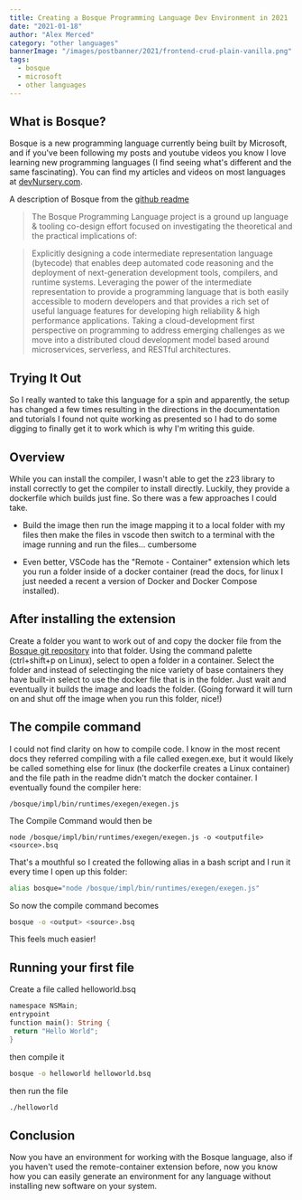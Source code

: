 ```yaml
---
title: Creating a Bosque Programming Language Dev Environment in 2021
date: "2021-01-18"
author: "Alex Merced"
category: "other languages"
bannerImage: "/images/postbanner/2021/frontend-crud-plain-vanilla.png"
tags:
  - bosque
  - microsoft
  - other languages
---
```


## What is Bosque?

Bosque is a new programming language currently being built by Microsoft, and if you've been following my posts and youtube videos you know I love learning new programming languages (I find seeing what's different and the same fascinating). You can find my articles and videos on most languages at [devNursery.com](https://www.devnursery.com).

A description of Bosque from the [github readme](https://github.com/microsoft/BosqueLanguage)

> The Bosque Programming Language project is a ground up language & tooling co-design effort focused on investigating the theoretical and the practical implications of:

> Explicitly designing a code intermediate representation language (bytecode) that enables deep automated code reasoning and the deployment of next-generation development tools, compilers, and runtime systems.
> Leveraging the power of the intermediate representation to provide a programming language that is both easily accessible to modern developers and that provides a rich set of useful language features for developing high reliability & high performance applications.
> Taking a cloud-development first perspective on programming to address emerging challenges as we move into a distributed cloud development model based around microservices, serverless, and RESTful architectures.

## Trying It Out

So I really wanted to take this language for a spin and apparently, the setup has changed a few times resulting in the directions in the documentation and tutorials I found not quite working as presented so I had to do some digging to finally get it to work which is why I'm writing this guide.

## Overview

While you can install the compiler, I wasn't able to get the z23 library to install correctly to get the compiler to install directly. Luckily, they provide a dockerfile which builds just fine. So there was a few approaches I could take.

- Build the image then run the image mapping it to a local folder with my files then make the files in vscode then switch to a terminal with the image running and run the files... cumbersome

- Even better, VSCode has the "Remote - Container" extension which lets you run a folder inside of a docker container (read the docs, for linux I just needed a recent a version of Docker and Docker Compose installed).

## After installing the extension

Create a folder you want to work out of and copy the docker file from the [Bosque git repository](https://github.com/microsoft/BosqueLanguage) into that folder. Using the command palette (ctrl+shift+p on Linux), select to open a folder in a container. Select the folder and instead of selectinging the nice variety of base containers they have built-in select to use the docker file that is in the folder. Just wait and eventually it builds the image and loads the folder. (Going forward it will turn on and shut off the image when you run this folder, nice!)

## The compile command

I could not find clarity on how to compile code. I know in the most recent docs they referred compiling with a file called exegen.exe, but it would likely be called something else for linux (the dockerfile creates a Linux container) and the file path in the readme didn't match the docker container. I eventually found the compiler here:

`/bosque/impl/bin/runtimes/exegen/exegen.js`

The Compile Command would then be

`node /bosque/impl/bin/runtimes/exegen/exegen.js -o <outputfile> <source>.bsq`

That's a mouthful so I created the following alias in a bash script and I run it every time I open up this folder:

```bash
alias bosque="node /bosque/impl/bin/runtimes/exegen/exegen.js"
```

So now the compile command becomes

```bash
bosque -o <output> <source>.bsq
```

This feels much easier!

## Running your first file

Create a file called helloworld.bsq

```rust
namespace NSMain;
entrypoint
function main(): String {
 return "Hello World";
}
```

then compile it

```bash
bosque -o helloworld helloworld.bsq
```

then run the file

```bash
./helloworld
```

## Conclusion

Now you have an environment for working with the Bosque language, also if you haven't used the remote-container extension before, now you know how you can easily generate an environment for any language without installing new software on your system.
